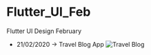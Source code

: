 # Flutter_UI_Feb
Flutter UI Design February

+ 21/02/2020 -> Travel Blog App
![Travel Blog](https://raw.githubusercontent.com/baobon/Flutter_UI_Feb/master/flutter_feb/assets/2102/background/1.png|width=48)
